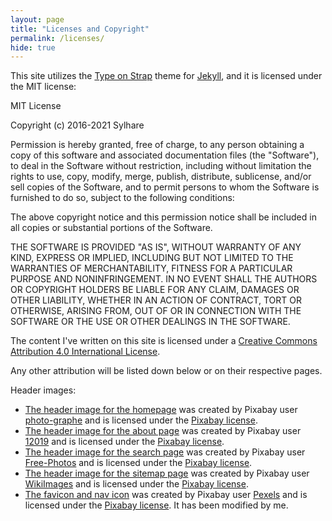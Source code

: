 ```yaml
---
layout: page
title: "Licenses and Copyright"
permalink: /licenses/
hide: true
---
```


This site utilizes the [Type on Strap](https://sylhare.github.io/Type-on-Strap/) theme for [Jekyll](https://jekyllrb.com), and it is licensed under the MIT license:

MIT License

Copyright (c) 2016-2021 Sylhare

Permission is hereby granted, free of charge, to any person obtaining a copy
of this software and associated documentation files (the "Software"), to deal
in the Software without restriction, including without limitation the rights
to use, copy, modify, merge, publish, distribute, sublicense, and/or sell
copies of the Software, and to permit persons to whom the Software is
furnished to do so, subject to the following conditions:

The above copyright notice and this permission notice shall be included in all
copies or substantial portions of the Software.

THE SOFTWARE IS PROVIDED "AS IS", WITHOUT WARRANTY OF ANY KIND, EXPRESS OR
IMPLIED, INCLUDING BUT NOT LIMITED TO THE WARRANTIES OF MERCHANTABILITY,
FITNESS FOR A PARTICULAR PURPOSE AND NONINFRINGEMENT. IN NO EVENT SHALL THE
AUTHORS OR COPYRIGHT HOLDERS BE LIABLE FOR ANY CLAIM, DAMAGES OR OTHER
LIABILITY, WHETHER IN AN ACTION OF CONTRACT, TORT OR OTHERWISE, ARISING FROM,
OUT OF OR IN CONNECTION WITH THE SOFTWARE OR THE USE OR OTHER DEALINGS IN THE
SOFTWARE.

The content I've written on this site is licensed under a [Creative Commons Attribution 4.0 International License](https://creativecommons.org/licenses/by/4.0/).

Any other attribution will be listed down below or on their respective pages.

Header images:
* [The header image for the homepage](https://pixabay.com/photos/moon-sea-full-moon-2762111/) was created by Pixabay user [photo-graphe](https://pixabay.com/users/photo-graphe-2867425/) and is licensed under the [Pixabay license](https://pixabay.com/service/license/). 
* [The header image for the about page](https://pixabay.com/photos/francis-quadrangle-1618326/) was created by Pixabay user [12019](https://pixabay.com/users/12019-12019/) and is licensed under the [Pixabay license](https://pixabay.com/service/license/).
* [The header image for the search page](https://pixabay.com/photos/binoculars-looking-man-discovery-1209011/) was created by Pixabay user [Free-Photos](https://pixabay.com/users/free-photos-242387/) and is licensed under the [Pixabay license](https://pixabay.com/service/license/).
* [The header image for the sitemap page](https://pixabay.com/photos/earth-world-map-continents-land-11595/) was created by Pixabay user [WikiImages](https://pixabay.com/users/wikiimages-1897/) and is licensed under the [Pixabay license](https://pixabay.com/service/license/).
* [The favicon and nav icon](https://pixabay.com/photos/full-moon-night-sky-luna-moon-1869760/) was created by Pixabay user [Pexels](https://pixabay.com/users/pexels-2286921/) and is licensed under the [Pixabay license](https://pixabay.com/service/license/). It has been modified by me.